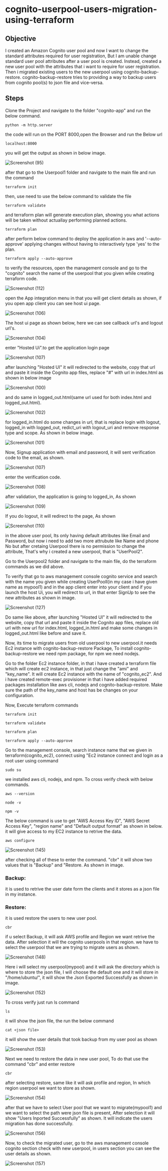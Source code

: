 # cognito-userpool-users-migration-using-terraform

## Objective
I created an Amazon Cognito user pool and now I want to change the standard attributes required for user registration, But I am unable change standard user pool attributes after a user pool is created. Instead, created a new user pool with the attributes that i want to require for user registration. Then i  migrated  existing users to the new userpool using cognito-backup-restore.
cognito-backup-restore tries to  providing a way to backup users from cognito pool(s) to json file and vice-versa.

## Steps

Clone the Project and navigate to the folder "cognito-app" and run the below command.
```t
python -m http.server 
```
the code will run on the PORT 8000,open the Browser and run the Below url
```t
localhost:8000
```
you will get the output as shown in below image.

![Screenshot (95)](https://user-images.githubusercontent.com/120295902/235646615-444e1946-0323-4395-9fac-0d55266d13d6.png)

after that go to the Userpool1 folder and navigate to the main file and run the command
```t
terraform init
```
then, use need to use the below command to validate the file
```t
terraform validate
```
and terraform plan will generate execution plan, showing you what actions will be taken without actuallay performing planned actions.
```t
terraform plan
```
after perform below command to deploy the application in aws and '--auto-approve' applying changes without having to interactively type 'yes' to the plan.
```t
terraform apply --auto-approve
```
to verify the resources, open the management console and go to the "cognito" search the name of the userpool that you given while creating terraform code.

![Screenshot (112)](https://user-images.githubusercontent.com/120295902/235833543-701fa476-af86-4e2f-88b1-c0553e4a602d.png)
 
 open the App integration menu in that you will get client details as shown, if you open app client you can see host ui page.
 
![Screenshot (106)](https://user-images.githubusercontent.com/120295902/235735658-8d887291-8903-4c34-a01c-e623d0a8aaa0.png)

The host ui page as shown below, here we can see callback url's and logout url's.

![Screenshot (104)](https://user-images.githubusercontent.com/120295902/235735667-8992eee2-d7dd-44ab-9702-85e56272d267.png)

enter "Hosted Ui".to get the application login page

![Screenshot (107)](https://user-images.githubusercontent.com/120295902/235735686-00932550-ff20-49eb-b475-e155bbed984b.png)

after launching "Hosted UI" it will redirected to the website, copy that url and paste it inside the Cognito app files, replace "#" with url in index.html
as shown in below image

![Screenshot (100)](https://user-images.githubusercontent.com/120295902/235729317-90441b7e-8859-4a6b-b343-2aaae7b733e0.png)

and do same in logged_out.html(same url used for both index.html and logged_out.html).

![Screenshot (102)](https://user-images.githubusercontent.com/120295902/235729341-80a18471-a6dc-4690-90ca-606b7d86db81.png)

for logged_in.html do some changes in url, that is replace login with logout, logged_in with logged_out, redict_uri with logout_uri and remove response type and scope. As shown in below image.

![Screenshot (101)](https://user-images.githubusercontent.com/120295902/235729327-838b19c6-7737-4cdb-8edf-202f523a8126.png)

Now, Signup application with email and password, it will sent verification code to the email, as shown.

![Screenshot (107)](https://user-images.githubusercontent.com/120295902/235737171-fbb61930-82e8-46f3-89e0-7fda2814734a.png)

enter the verification code.

![Screenshot (108)](https://user-images.githubusercontent.com/120295902/235737176-95e4bee9-a977-4fae-a0d2-6c87ff00b74b.png)

after validation, the application is going to logged_in, As shown

![Screenshot (109)](https://user-images.githubusercontent.com/120295902/235737180-c09e6ba9-401f-4f34-a59d-d57bb0ef6c6e.png)

If you do logout, it will redirect to the page, As shown

![Screenshot (110)](https://user-images.githubusercontent.com/120295902/235737187-15d02c48-8172-4b71-a04d-a43ca9b2644c.png)

in the above user pool, Its only having default attributes like Email and Password, but now i need to add two more attrubute like Name and phone No but after cretaing Userpool there is no permission to change the attribute, That's why i created a new userpool, that is "UserPool2".

Go to the Userpool2 folder and navigate to the main file, do the terraform commands as we did above.

To verify that go to aws management console cognito service and search with the name you given while creating UserPoolI(in my case i have given name as mypool1) and in the  app client enter into your client and if you launch the host Ui, you will redirect to url, in that enter SignUp to see the new attributes as shown in image.

![Screenshot (127)](https://user-images.githubusercontent.com/120295902/236803734-bc561cf4-36f7-41a5-a9ff-916ec8ab47bd.png)

 Do same like above, after launching "Hosted UI" it will redirected to the website, copy that url and paste it inside the Cognito app files, replace old url  with new url for index.html, logged_in.html and make some changes in logged_out.html like before and save it.
 
 Now, its time to migrate users from old userpool to new userpool.it needs Ec2 instance with cognito-backup-restore Package, To install cognito-backup-restore we need npm package, for   npm we need nodejs.
 
 Go to the folder Ec2 instance folder, in that i have created a terraform file which will create ec2 instance, in that just change the "ami" and "key_name". It will create Ec2 instance with  the  name of "cognito_ec2". And i have created remote-exec provisioner in that i have added required packages installation like aws cli, nodejs and cognito-backup-restore. Make sure the path of the key_name and host has be changes on your configuration.
 
Now, Execute terraform commands
```t
terraform init
```
```t
terraform validate
```
```t
terraform plan
```
```t
terraform apply --auto-approve
```
Go to the management console, search instance name that we given in terraform(cognito_ec2), connect using "Ec2 instance connect and login as a root user using command
```t
sudo su
```
we installed aws cli, nodejs, and npm. To cross verify check with below commands.
```t
aws --version
```
```t
node -v
```
```t
npm -v
```
The below command is use to get "AWS Access Key ID", "AWS Secret Access Key", "region name" and "Default output format" as shown in below. it will give access to my EC2 instance to retrive the data.
```t
aws configure
```
![Screenshot (145)](https://github.com/mugaliraghu/cognito-users-migration-using-terraform/assets/120295902/7bdab198-e4ca-4458-8146-cc4964ebce3a)

after checking all of these to enter the command. "cbr" it will show two values that is "Backup" and "Restore. As shown in image. 
### Backup: 
it is used to retrive the user date form the clients and it stores as a json file in my instance.
### Restore:
it is used restore the users to new user pool.

```t
cbr
```
if u select Backup, it will ask AWS profile and Region we want retrive the data. After selection it will the cognito userpools in that region. we have to select the userpool that we are trying to migrate users as shown.

![Screenshot (148)](https://github.com/mugaliraghu/cognito-users-migration-using-terraform/assets/120295902/58ddf9d1-1157-4c23-88b5-c252844e9564)

Here i will select my userpool(mypool) and  it will ask the directory which is where to store the json file, I will choose the default one and it will store in "/home/ubuntu/", it will show the  Json Exported Successfully as shown in image.

![Screenshot (152)](https://github.com/mugaliraghu/cognito-users-migration-using-terraform/assets/120295902/3f214aeb-d87a-48ad-b46f-c127332248fa)

To cross verify just run ls command
```t
ls
```
it will show the json file, the run the below command 
```t
cat <json file>
```
it will show the user details that took backup from my user pool as shown 

![Screenshot (153)](https://github.com/mugaliraghu/cognito-users-migration-using-terraform/assets/120295902/3a78388f-5ca9-470b-bd44-d020650bbbf3)

Next we need to restore the data in new user pool, To do that use the command "cbr" and enter restore
```t
cbr
```
after selecting restore, same like it will ask profile and region, In which region userpool we want to store as shown.

![Screenshot (154)](https://github.com/mugaliraghu/cognito-users-migration-using-terraform/assets/120295902/14e2d80b-98f7-4054-94a3-185efa61c452)

after that we have to select User pool that we want to migrate(mypool1) and we want to select the path were json file is present, After selection it will show "Users Inported Successfully" as shown.
It will indicate the users migration has done successfully.

![Screenshot (156)](https://github.com/mugaliraghu/cognito-users-migration-using-terraform/assets/120295902/58058713-dd9c-417c-930b-c0ac21a24455)

Now, to check the migrated user, go to the aws management console cognito section check with new userpool, in users section you can see the user details as shown.

![Screenshot (157)](https://github.com/mugaliraghu/cognito-users-migration-using-terraform/assets/120295902/1383b452-7a30-40e8-944d-1012c0f631a5)
